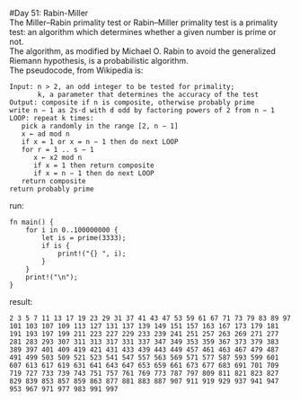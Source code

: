 #Day 51: Rabin-Miller
<br>
The Miller–Rabin primality test or Rabin–Miller primality test is a primality test: an algorithm which determines whether a given number is prime or not.
<br>
The algorithm, as modified by Michael O. Rabin to avoid the generalized Riemann hypothesis, is a probabilistic algorithm.
<br>
The pseudocode, from Wikipedia is:
<br>
```
Input: n > 2, an odd integer to be tested for primality;
       k, a parameter that determines the accuracy of the test
Output: composite if n is composite, otherwise probably prime
write n − 1 as 2s·d with d odd by factoring powers of 2 from n − 1
LOOP: repeat k times:
   pick a randomly in the range [2, n − 1]
   x ← ad mod n
   if x = 1 or x = n − 1 then do next LOOP
   for r = 1 .. s − 1
      x ← x2 mod n
      if x = 1 then return composite
      if x = n − 1 then do next LOOP
   return composite
return probably prime
```
run:
```
fn main() {
    for i in 0..100000000 {
        let is = prime(3333);
        if is {
            print!("{} ", i);
        }
    }
    print!("\n");
}
```
result:
```
2 3 5 7 11 13 17 19 23 29 31 37 41 43 47 53 59 61 67 71 73 79 83 89 97 101 103 107 109 113 127 131 137 139 149 151 157 163 167 173 179 181 191 193 197 199 211 223 227 229 233 239 241 251 257 263 269 271 277 281 283 293 307 311 313 317 331 337 347 349 353 359 367 373 379 383 389 397 401 409 419 421 431 433 439 443 449 457 461 463 467 479 487 491 499 503 509 521 523 541 547 557 563 569 571 577 587 593 599 601 607 613 617 619 631 641 643 647 653 659 661 673 677 683 691 701 709 719 727 733 739 743 751 757 761 769 773 787 797 809 811 821 823 827 829 839 853 857 859 863 877 881 883 887 907 911 919 929 937 941 947 953 967 971 977 983 991 997 
```